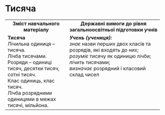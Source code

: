 # Тисяча
<table>
  <tr>
    <td width="40%" align="center"><b>Зміст навчального матеріалу<b></td>
    <td width="60%" align="center"><b>Державні вимоги до рівня загальноосвітньої підготовки учнів</b></td>
  </tr>
  <tr>
    <td width="40%" style="vertical-align:top !important;"><b>Тисяча</b><br>
Лічильна одиниця – тисяча. <br>
Лічба тисячами.<br>
Розряди – одиниці тисяч, десятки тисяч, сотні тисяч. <br>
Клас одиниць, клас тисяч.<br> 
Лічба розрядними одиницями в межах тисячі, мільйона.<br></td>
    <td width="60%" style="vertical-align:top !important;"><i><b>Учень (учениця):</b></i><br>
<i>знає </i> назви перших двох класів та розрядів, які входять до них;<br>
<i>розуміє</i> тисячу як одиницю лічби;<br>
<i>лічить</i> тисячами; <br>
<i>визначає</i> розрядний і класовий склад чисел<br></td>
  </tr>
</table>
